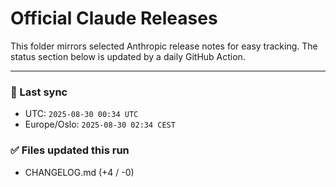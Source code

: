 # Official Claude Releases

This folder mirrors selected Anthropic release notes for easy tracking.
The status section below is updated by a daily GitHub Action.


---

<!-- sync-status:start -->

### 🔄 Last sync
- UTC: `2025-08-30 00:34 UTC`
- Europe/Oslo: `2025-08-30 02:34 CEST`

### ✅ Files updated this run

- CHANGELOG.md (+4 / -0)<!-- sync-status:end -->











